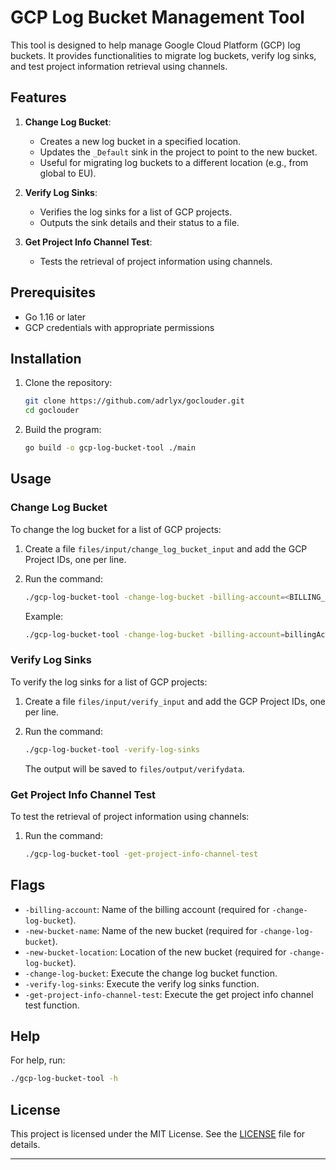 # GCP Log Bucket Management Tool

This tool is designed to help manage Google Cloud Platform (GCP) log buckets. It provides functionalities to migrate log buckets, verify log sinks, and test project information retrieval using channels.

## Features

1. **Change Log Bucket**:

   - Creates a new log bucket in a specified location.
   - Updates the `_Default` sink in the project to point to the new bucket.
   - Useful for migrating log buckets to a different location (e.g., from global to EU).

2. **Verify Log Sinks**:

   - Verifies the log sinks for a list of GCP projects.
   - Outputs the sink details and their status to a file.

3. **Get Project Info Channel Test**:
   - Tests the retrieval of project information using channels.

## Prerequisites

- Go 1.16 or later
- GCP credentials with appropriate permissions

## Installation

1. Clone the repository:

   ```sh
   git clone https://github.com/adrlyx/goclouder.git
   cd goclouder
   ```

2. Build the program:
   ```sh
   go build -o gcp-log-bucket-tool ./main
   ```

## Usage

### Change Log Bucket

To change the log bucket for a list of GCP projects:

1. Create a file `files/input/change_log_bucket_input` and add the GCP Project IDs, one per line.

2. Run the command:

   ```sh
   ./gcp-log-bucket-tool -change-log-bucket -billing-account=<BILLING_ACCOUNT> -new-bucket-name=<NEW_BUCKET_NAME> -new-bucket-location=<NEW_BUCKET_LOCATION>
   ```

   Example:

   ```sh
   ./gcp-log-bucket-tool -change-log-bucket -billing-account=billingAccounts/12345-67890-ABCDE -new-bucket-name=my-new-bucket -new-bucket-location=eu
   ```

### Verify Log Sinks

To verify the log sinks for a list of GCP projects:

1. Create a file `files/input/verify_input` and add the GCP Project IDs, one per line.

2. Run the command:

   ```sh
   ./gcp-log-bucket-tool -verify-log-sinks
   ```

   The output will be saved to `files/output/verifydata`.

### Get Project Info Channel Test

To test the retrieval of project information using channels:

1. Run the command:
   ```sh
   ./gcp-log-bucket-tool -get-project-info-channel-test
   ```

## Flags

- `-billing-account`: Name of the billing account (required for `-change-log-bucket`).
- `-new-bucket-name`: Name of the new bucket (required for `-change-log-bucket`).
- `-new-bucket-location`: Location of the new bucket (required for `-change-log-bucket`).
- `-change-log-bucket`: Execute the change log bucket function.
- `-verify-log-sinks`: Execute the verify log sinks function.
- `-get-project-info-channel-test`: Execute the get project info channel test function.

## Help

For help, run:

```sh
./gcp-log-bucket-tool -h
```

## License

This project is licensed under the MIT License. See the [LICENSE](LICENSE) file for details.

---

